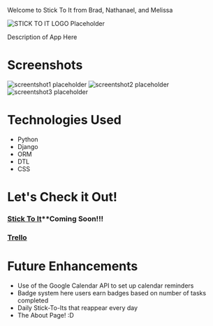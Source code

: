 Welcome to Stick To It from Brad, Nathanael, and Melissa

<img src="https://i.imgur.com/u1GU7WK.png" alt="STICK TO IT LOGO Placeholder">

Description of App Here


# Screenshots

<img src="" alt="screentshot1 placeholder">

<img src="" alt="screentshot2 placeholder">

<img src="" alt="screentshot3 placeholder">

# Technologies Used

- Python
- Django
- ORM
- DTL
- CSS

# Let's Check it Out!

### [Stick To It]()**Coming Soon!!!
### [Trello](https://trello.com/b/Emx3UtuT/project-4-stick-to-it)

# Future Enhancements

- Use of the Google Calendar API to set up calendar reminders
- Badge system here users earn badges based on number of tasks completed
- Daily Stick-To-Its that reappear every day
- The About Page! :D 